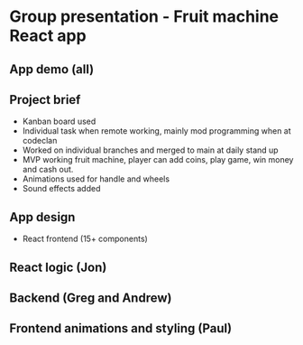 # Group presentation - Fruit machine React app


## App demo (all)
## Project brief
- Kanban board used
- Individual task when remote working, mainly mod programming when at codeclan
- Worked on individual branches and merged to main at daily stand up
- MVP working fruit machine, player can add coins, play game, win money and cash out.
- Animations used for handle and wheels
- Sound effects added
## App design 
- React frontend (15+ components)
## React logic (Jon)
## Backend (Greg and Andrew)
## Frontend animations and styling (Paul)

